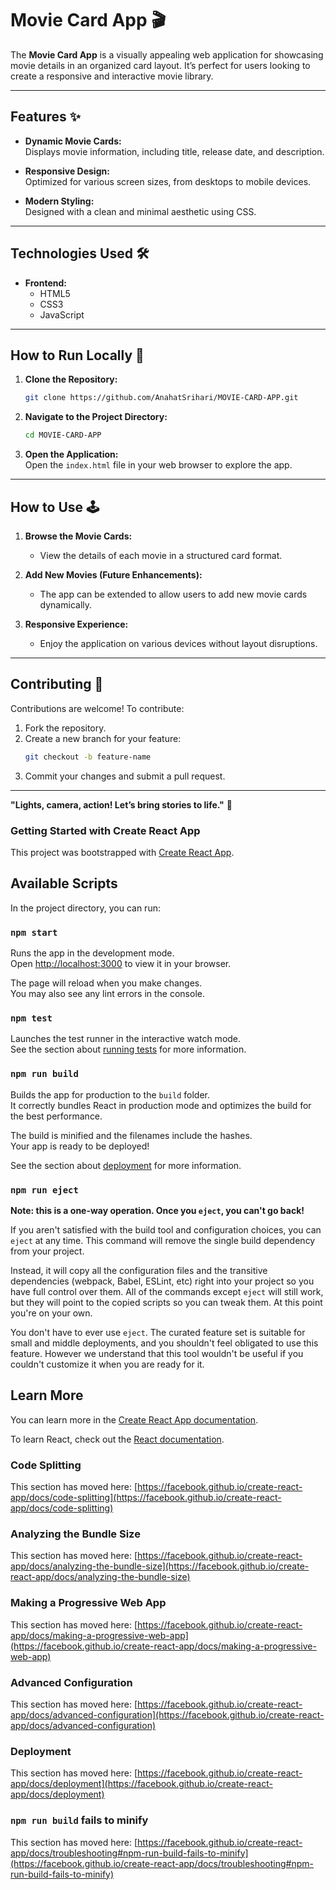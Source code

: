 # Movie Card App 🎬  

The **Movie Card App** is a visually appealing web application for showcasing movie details in an organized card layout. It’s perfect for users looking to create a responsive and interactive movie library.

---

## Features ✨  

- **Dynamic Movie Cards:**  
  Displays movie information, including title, release date, and description.  

- **Responsive Design:**  
  Optimized for various screen sizes, from desktops to mobile devices.  

- **Modern Styling:**  
  Designed with a clean and minimal aesthetic using CSS.  

---

## Technologies Used 🛠️  

- **Frontend:**  
  - HTML5  
  - CSS3  
  - JavaScript  

---

## How to Run Locally 🚀  

1. **Clone the Repository:**  
   ```bash
   git clone https://github.com/AnahatSrihari/MOVIE-CARD-APP.git
   ```  

2. **Navigate to the Project Directory:**  
   ```bash
   cd MOVIE-CARD-APP
   ```  

3. **Open the Application:**  
   Open the `index.html` file in your web browser to explore the app.  

---

## How to Use 🕹️  

1. **Browse the Movie Cards:**  
   - View the details of each movie in a structured card format.  

2. **Add New Movies (Future Enhancements):**  
   - The app can be extended to allow users to add new movie cards dynamically.  

3. **Responsive Experience:**  
   - Enjoy the application on various devices without layout disruptions.  

---

## Contributing 🤝  

Contributions are welcome! To contribute:  

1. Fork the repository.  
2. Create a new branch for your feature:  
   ```bash
   git checkout -b feature-name
   ```  
3. Commit your changes and submit a pull request.  


---

**"Lights, camera, action! Let’s bring stories to life."** 🎥  

### Getting Started with Create React App

This project was bootstrapped with [Create React App](https://github.com/facebook/create-react-app).

## Available Scripts

In the project directory, you can run:

### `npm start`

Runs the app in the development mode.\
Open [http://localhost:3000](http://localhost:3000) to view it in your browser.

The page will reload when you make changes.\
You may also see any lint errors in the console.

### `npm test`

Launches the test runner in the interactive watch mode.\
See the section about [running tests](https://facebook.github.io/create-react-app/docs/running-tests) for more information.

### `npm run build`

Builds the app for production to the `build` folder.\
It correctly bundles React in production mode and optimizes the build for the best performance.

The build is minified and the filenames include the hashes.\
Your app is ready to be deployed!

See the section about [deployment](https://facebook.github.io/create-react-app/docs/deployment) for more information.

### `npm run eject`

**Note: this is a one-way operation. Once you `eject`, you can't go back!**

If you aren't satisfied with the build tool and configuration choices, you can `eject` at any time. This command will remove the single build dependency from your project.

Instead, it will copy all the configuration files and the transitive dependencies (webpack, Babel, ESLint, etc) right into your project so you have full control over them. All of the commands except `eject` will still work, but they will point to the copied scripts so you can tweak them. At this point you're on your own.

You don't have to ever use `eject`. The curated feature set is suitable for small and middle deployments, and you shouldn't feel obligated to use this feature. However we understand that this tool wouldn't be useful if you couldn't customize it when you are ready for it.

## Learn More

You can learn more in the [Create React App documentation](https://facebook.github.io/create-react-app/docs/getting-started).

To learn React, check out the [React documentation](https://reactjs.org/).

### Code Splitting

This section has moved here: [https://facebook.github.io/create-react-app/docs/code-splitting](https://facebook.github.io/create-react-app/docs/code-splitting)

### Analyzing the Bundle Size

This section has moved here: [https://facebook.github.io/create-react-app/docs/analyzing-the-bundle-size](https://facebook.github.io/create-react-app/docs/analyzing-the-bundle-size)

### Making a Progressive Web App

This section has moved here: [https://facebook.github.io/create-react-app/docs/making-a-progressive-web-app](https://facebook.github.io/create-react-app/docs/making-a-progressive-web-app)

### Advanced Configuration

This section has moved here: [https://facebook.github.io/create-react-app/docs/advanced-configuration](https://facebook.github.io/create-react-app/docs/advanced-configuration)

### Deployment

This section has moved here: [https://facebook.github.io/create-react-app/docs/deployment](https://facebook.github.io/create-react-app/docs/deployment)

### `npm run build` fails to minify

This section has moved here: [https://facebook.github.io/create-react-app/docs/troubleshooting#npm-run-build-fails-to-minify](https://facebook.github.io/create-react-app/docs/troubleshooting#npm-run-build-fails-to-minify)
